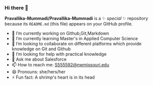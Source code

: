 ### Hi there 👋

**Pravallika-Mummadi/Pravallika-Mummadi** is a ✨ _special_ ✨ repository because its `README.md` (this file) appears on your GitHub profile.

- 🔭 I’m currently working on Github,Git,Markdown 
- 🌱 I’m currently learning Master's in Applied Computer Science 
- 👯 I’m looking to collaborate on different platforms which provide knowledge on Git and Github
- 🤔 I’m looking for help with practical knowledge
- 💬 Ask me about Salesforce
- 📫 How to reach me: S555592@nwmissouri.edu
- 😄 Pronouns: she/hers/her
- ⚡ Fun fact: A shrimp's heart is in its head

